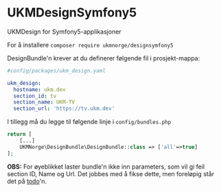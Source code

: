 # UKMDesignSymfony5
UKMDesign for Symfony5-applikasjoner

For å installere
`composer require ukmnorge/designsymfony5`

DesignBundle'n krever at du definerer følgende fil i prosjekt-mappa:

```yaml
#config/packages/ukm_design.yaml

ukm_design:
  hostname: ukm.dev
  section_id: tv
  section_name: UKM-TV
  section_url: 'https://tv.ukm.dev'
```

I tillegg må du legge til følgende linje i `config/bundles.php`
```php
return [
    [...]
    UKMNorge\DesignBundle\DesignBundle::class => ['all'=>true]
];
```

**OBS:**
For øyeblikket laster bundle'n ikke inn parameters, som vil gi feil section ID, Name og Url. Det jobbes med å fikse dette, men foreløpig står det på [todo](https://github.com/UKMNorge/UKMDesignSymfony5/issues/1)'n.